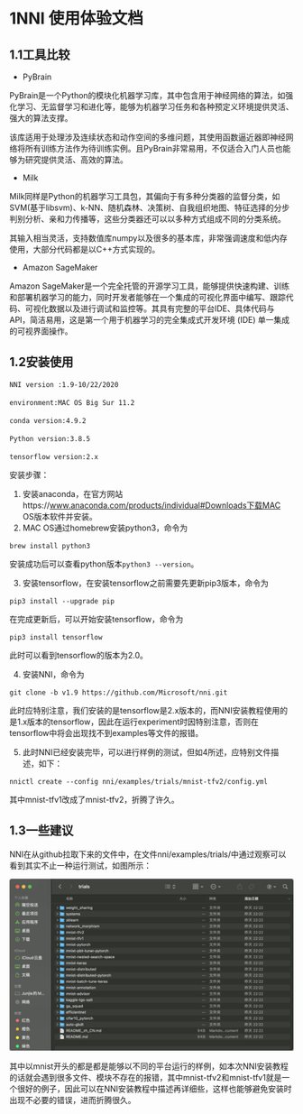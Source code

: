 # 1NNI 使用体验文档

## 1.1工具比较

* PyBrain

PyBrain是一个Python的模块化机器学习库，其中包含用于神经网络的算法，如强化学习、无监督学习和进化等，能够为机器学习任务和各种预定义环境提供灵活、强大的算法支撑。

该库适用于处理涉及连续状态和动作空间的多维问题，其使用函数逼近器即神经网络将所有训练方法作为待训练实例。且PyBrain非常易用，不仅适合入门人员也能够为研究提供灵活、高效的算法。

* Milk

Milk同样是Python的机器学习工具包，其偏向于有多种分类器的监督分类，如SVM(基于libsvm)、k-NN、随机森林、决策树、自我组织地图、特征选择的分步判别分析、亲和力传播等，这些分类器还可以以多种方式组成不同的分类系统。

其输入相当灵活，支持数值库numpy以及很多的基本库，非常强调速度和低内存使用，大部分代码都是以C++方式实现的。

* Amazon SageMaker

Amazon SageMaker是一个完全托管的开源学习工具，能够提供快速构建、训练和部署机器学习的能力，同时开发者能够在一个集成的可视化界面中编写、跟踪代码、可视化数据以及进行调试和监控等。其具有完整的平台IDE、具体代码与API，简洁易用，这是第一个用于机器学习的完全集成式开发环境 (IDE)  单一集成的可视界面操作。

## 1.2安装使用

```
NNI version :1.9-10/22/2020

environment:MAC OS Big Sur 11.2

conda version:4.9.2

Python version:3.8.5

tensorflow version:2.x
```

安装步骤：

1. 安装anaconda，在官方网站https://www.anaconda.com/products/individual#Downloads下载MAC OS版本软件并安装。
2. MAC OS通过homebrew安装python3，命令为

```
brew install python3
```

安装成功后可以查看python版本`python3 --version`。

3. 安装tensorflow，在安装tensorflow之前需要先更新pip3版本，命令为

```
pip3 install --upgrade pip
```

在完成更新后，可以开始安装tensorflow，命令为

```
pip3 install tensorflow
```

此时可以看到tensorflow的版本为2.0。

4. 安装NNI，命令为

```
git clone -b v1.9 https://github.com/Microsoft/nni.git
```

此时应特别注意，我们安装的是tensorflow是2.x版本的，而NNI安装教程使用的是1.x版本的tensorflow，因此在运行experiment时因特别注意，否则在tensorflow中将会出现找不到examples等文件的报错。

5. 此时NNI已经安装完毕，可以进行样例的测试，但如4所述，应特别文件描述，如下：

```
nnictl create --config nni/examples/trials/mnist-tfv2/config.yml
```

其中mnist-tfv1改成了mnist-tfv2，折腾了许久。

## 1.3一些建议

NNI在从github拉取下来的文件中，在文件nni/examples/trials/中通过观察可以看到其实不止一种运行测试，如图所示：

![image-20210205233225617](1NNI使用体验文档.assets/image-20210205233225617.png)

其中以mnist开头的都是都是能够以不同的平台运行的样例，如本次NNI安装教程的话就会遇到很多文件、模块不存在的报错，其中mnist-tfv2和mnist-tfv1就是一个很好的例子，因此可以在NNI安装教程中描述再详细些，这样也能够避免安装时出现不必要的错误，进而折腾很久。



